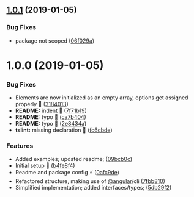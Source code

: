 ## [1.0.1](https://github.com/Jaspero/ng-image-preload/compare/v1.0.0...v1.0.1) (2019-01-05)


### Bug Fixes

* package not scoped ([06f029a](https://github.com/Jaspero/ng-image-preload/commit/06f029a))

# 1.0.0 (2019-01-05)


### Bug Fixes

* Elements are now initialized as an empty array, options get assigned properly :bug: ([3184013](https://github.com/Jaspero/ng-image-preload/commit/3184013))
* **README:** indent :hammer: ([7f71b19](https://github.com/Jaspero/ng-image-preload/commit/7f71b19))
* **README:** typo :bug: ([ca7b404](https://github.com/Jaspero/ng-image-preload/commit/ca7b404))
* **README:** typo :bug: ([2e8434a](https://github.com/Jaspero/ng-image-preload/commit/2e8434a))
* **tslint:** missing declaration :bug: ([fc6cbde](https://github.com/Jaspero/ng-image-preload/commit/fc6cbde))


### Features

* Added examples; updated readme; ([09bcb0c](https://github.com/Jaspero/ng-image-preload/commit/09bcb0c))
* Initial setup :tada: ([b4fe8f4](https://github.com/Jaspero/ng-image-preload/commit/b4fe8f4))
* Readme and package config :zap: ([0afc9de](https://github.com/Jaspero/ng-image-preload/commit/0afc9de))
* Refactored structure, making use of [@angular](https://github.com/angular)/cli ([7fbb810](https://github.com/Jaspero/ng-image-preload/commit/7fbb810))
* Simplified implementation; added interfaces/types; ([5db29f2](https://github.com/Jaspero/ng-image-preload/commit/5db29f2))

